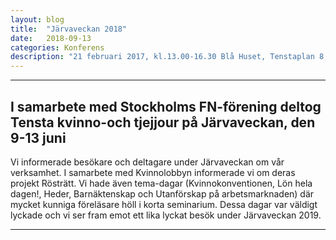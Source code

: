 ```yaml
---
layout: blog
title:  "Järvaveckan 2018"
date:   2018-09-13
categories: Konferens
description: "21 februari 2017, kl.13.00-16.30 Blå Huset, Tenstaplan 8, TENSTA"
---
```

---

I samarbete med Stockholms FN-förening deltog Tensta kvinno-och tjejjour på Järvaveckan, den 9-13 juni
----------------------------------------------

Vi informerade besökare och deltagare under Järvaveckan om vår verksamhet. I samarbete med Kvinnolobbyn informerade vi om deras projekt Rösträtt. Vi hade även tema-dagar (Kvinnokonventionen, Lön hela dagen!, Heder, Barnäktenskap och Utanförskap på arbetsmarknaden) där mycket kunniga föreläsare höll i korta seminarium. Dessa dagar var väldigt lyckade och vi ser fram emot ett lika lyckat besök under Järvaveckan 2019.

---


